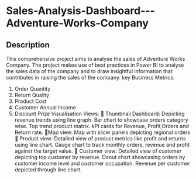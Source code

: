 # Sales-Analysis-Dashboard---Adventure-Works-Company
## Description
This comprehensive project aims to analyse the sales of Adventure Works Company. The project makes use of best practices in Power BI to analyse the sales data of the company and to draw insightful information that contributes in raising the sales of the company.
key Business Metrics:
1. Order Quantity
2. Return Quality
3. Product Cost
4. Customer Annual Income
5. Discount Prize
Visualisation Views:
🔸 Thumbnail Dashboard: Depicting revenue trends using line graph. 
Bar chart to showcase orders category wise.
Top trend product matrix.
kPI cards for Revenue, Profit,Orders and Return rate.
🔸Map view: Map with slicer panels depicting regional orders
🔸 Product view: Detailed view of product metrics like profit and returns using line chart.
Gauge chart to track monthly orders, revenue and profit against the target value.
🔸 Customer view: Detailed view of customer depicting top customer by revenue.
Donut chart showcasing orders by customer income level and customer occupation.
Revenue per customer depicted through line chart.

